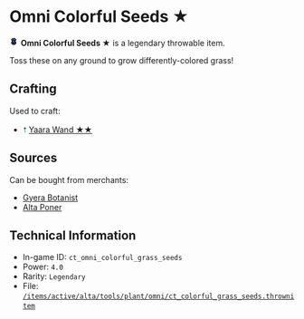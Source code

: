 # Omni Colorful Seeds ★

<img src="https://raw.githubusercontent.com/Ceterai/Enternia/main/items/active/alta/tools/plant/omni/ct_colorful_grass_seeds.png" alt="Omni Colorful Seeds ★ icon" loading="lazy" height=16px width="auto" /> **Omni Colorful Seeds ★** is a legendary throwable item.

Toss these on any ground to grow differently-colored grass!

## Crafting

Used to craft:

- <img src="https://raw.githubusercontent.com/Ceterai/Enternia/main/items/active/alta/tools/other/ct_yaara_wand.png" alt="Yaara Wand ★★ icon" loading="lazy" height=16px width="auto" /> [Yaara Wand ★★](https://ceterai.github.io/MyEnternia/Wiki/YaaraWand)

## Sources

Can be bought from merchants:

- [Gyera Botanist](https://ceterai.github.io/MyEnternia/Wiki/GyeraBotanist)
- [Alta Poner](https://ceterai.github.io/MyEnternia/Wiki/AltaPoner)

## Technical Information

- In-game ID: `ct_omni_colorful_grass_seeds`
- Power: `4.0`
- Rarity: `Legendary`
- File: [`/items/active/alta/tools/plant/omni/ct_colorful_grass_seeds.thrownitem`](https://github.com/Ceterai/Enternia/blob/main/items/active/alta/tools/plant/omni/ct_colorful_grass_seeds.thrownitem)
